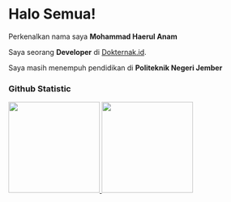 # Halo Semua!

Perkenalkan nama saya **Mohammad Haerul Anam**

Saya seorang **Developer** di [Dokternak.id](https://www.dokternak.id).

Saya masih menempuh pendidikan di **Politeknik Negeri Jember**

<!-- Jika kamu tertarik untuk berkenalan denganku, silakan ikuti akun [Linkedin](https://www.linkedin.com/in/mhaerulanam/)ku ya. -->

### Github Statistic
<p align="left">
<a href="https://github.com/mhaerulanam">
  <img height="180em" src="https://github-readme-stats-eight-theta.vercel.app/api?username=mhaerulanam&show_icons=true&theme=algolia&include_all_commits=true&count_private=true"/>
  <img height="180em" src="https://github-readme-stats-eight-theta.vercel.app/api/top-langs/?username=mhaerulanam&layout=compact&langs_count=8&theme=algolia"/>
</a>
</p>


